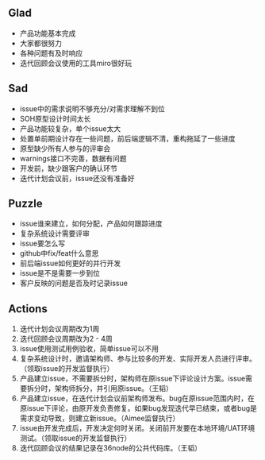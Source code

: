 ## Glad

* 产品功能基本完成
* 大家都很努力
* 各种问题有及时响应
* 迭代回顾会议使用的工具miro很好玩

## Sad

* issue中的需求说明不够充分/对需求理解不到位
* SOH原型设计时间太长
* 产品功能较复杂，单个issue太大
* 处置单前期设计存在一些问题，前后端逻辑不清，重构拖延了一些进度
* 原型缺少所有人参与的评审会
* warnings接口不完善，数据有问题
* 开发前，缺少跟客户的确认环节
* 迭代计划会议前，issue还没有准备好

## Puzzle

* issue谁来建立，如何分配，产品如何跟踪进度
* 复杂系统设计需要评审
* issue要怎么写
* github中fix/feat什么意思
* 前后端issue如何更好的并行开发
* issue是不是需要一步到位
* 客户反映的问题是否及时记录issue

## Actions

1. 迭代计划会议周期改为1周
2. 迭代回顾会议周期改为2 - 4周
3. issue使用测试用例验收，简单issue可以不用
4. 复杂系统设计时，邀请架构师、参与比较多的开发、实际开发人员进行评审。（领取issue的开发监督执行）
5. 产品建立issue，不需要拆分时，架构师在原issue下评论设计方案。issue需要拆分时，架构师拆分，并引用原issue。（王韬）
6. 产品建立issue，在迭代计划会议前架构师发布。bug在原issue范围内时，在原issue下评论，由原开发负责修复。如果bug发现迭代早已结束，或者bug是需求变动导致，则建立新issue。（Aimee监督执行）
7. issue由开发完成后，开发决定何时关闭。关闭前开发要在本地环境/UAT环境测试。（领取issue的开发监督执行）
8. 迭代回顾会议的结果记录在36node的公共代码库。（王韬）
